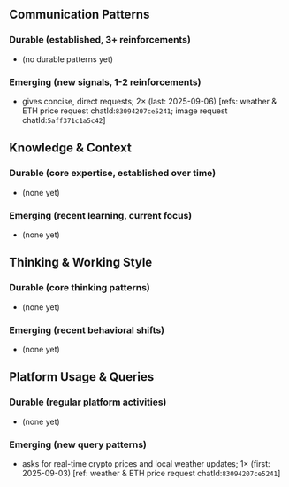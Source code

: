 ## Communication Patterns
### Durable (established, 3+ reinforcements)
- (no durable patterns yet)

### Emerging (new signals, 1-2 reinforcements)
- gives concise, direct requests; 2× (last: 2025-09-06) [refs: weather & ETH price request chatId:`83094207ce5241`; image request chatId:`5aff371c1a5c42`]

## Knowledge & Context
### Durable (core expertise, established over time)
- (none yet)

### Emerging (recent learning, current focus)
- (none yet)

## Thinking & Working Style
### Durable (core thinking patterns)
- (none yet)

### Emerging (recent behavioral shifts)
- (none yet)

## Platform Usage & Queries
### Durable (regular platform activities)
- (none yet)

### Emerging (new query patterns)
- asks for real-time crypto prices and local weather updates; 1× (first: 2025-09-03) [ref: weather & ETH price request chatId:`83094207ce5241`]